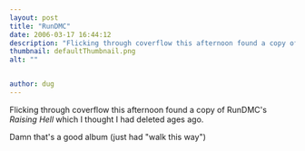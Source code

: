 ```yaml
---
layout: post
title: "RunDMC"
date: 2006-03-17 16:44:12
description: "Flicking through coverflow this afternoon found a copy of RunDMC&#8217;s Raising Hell which I thought I had deleted ages ago. Damn that&#8217;s a good album (just had &#8220;walk this way&#8221;)&#8230;"
thumbnail: defaultThumbnail.png
alt: ""


author: dug
---
```


<p>Flicking through coverflow this afternoon found a copy of RunDMC's <em>Raising Hell</em> which I thought I had deleted ages ago.</p>

<p>Damn that's a good album (just had "walk this way")</p>
